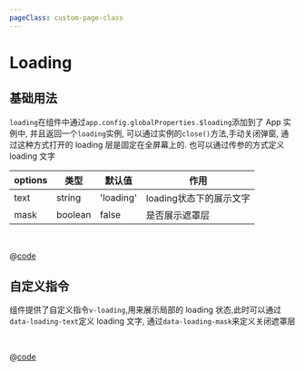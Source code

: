 ```yaml
---
pageClass: custom-page-class
---
```


# Loading

## 基础用法

`loading`在组件中通过`app.config.globalProperties.$loading`添加到了 App 实例中, 并且返回一个`loading`实例, 可以通过实例的`close()`方法,手动关闭弹窗, 通过这种方式打开的 loading 层是固定在全屏幕上的. 也可以通过传参的方式定义 loading 文字

options|类型|默认值|作用
---|---|---|---
text|string|'loading'|loading状态下的展示文字
mask|boolean|false|是否展示遮罩层

<br/>

<Loading-Base/>

@[code](../comps/Loading/Base.vue)

## 自定义指令

组件提供了自定义指令`v-loading`,用来展示局部的 loading 状态,此时可以通过`data-loading-text`定义 loading 文字, 通过`data-loading-mask`来定义关闭遮罩层

<br/>

<Loading-Directive/>

@[code](../comps/Loading/Directive.vue)
